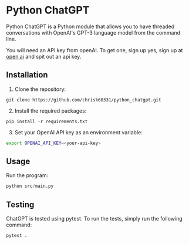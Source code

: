 # Python ChatGPT

Python ChatGPT is a Python module that allows you to have threaded conversations with OpenAI's GPT-3 language model from the command line.

You will need an API key from openAI. To get one, sign up yes, sign up at [open ai](https://platform.openai.com/account/api-keys) and spit out an api key.

## Installation

1. Clone the repository:

```
git clone https://github.com/chrisk60331/python_chatgpt.git
```

2. Install the required packages:

```
pip install -r requirements.txt
```

3. Set your OpenAI API key as an environment variable:

```bash
export OPENAI_API_KEY=<your-api-key>
```

## Usage

Run the program:
```python 
python src/main.py
```

## Testing

ChatGPT is tested using pytest. To run the tests, simply run the following command:

```bash
pytest .
```
